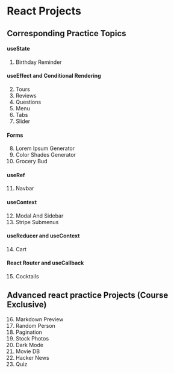 # React Projects


## Corresponding Practice Topics

#### useState

1. Birthday Reminder

#### useEffect and Conditional Rendering

2. Tours
3. Reviews
4. Questions
5. Menu
6. Tabs
7. Slider

#### Forms

8. Lorem Ipsum Generator
9. Color Shades Generator
10. Grocery Bud

#### useRef

11. Navbar

#### useContext

12. Modal And Sidebar
13. Stripe Submenus

#### useReducer and useContext

14. Cart

#### React Router and useCallback

15. Cocktails

## Advanced react practice Projects (Course Exclusive)

16. Markdown Preview
17. Random Person
18. Pagination
19. Stock Photos
20. Dark Mode
21. Movie DB
22. Hacker News
23. Quiz
